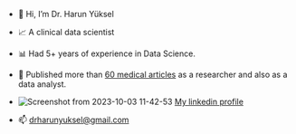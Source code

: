 - 👋 Hi, I’m Dr. Harun Yüksel
  
- 📈 A clinical data scientist
- 📊 Had 5+ years of experience in Data Science.
  
- 📜 Published more than [60 medical articles](https://pubmed.ncbi.nlm.nih.gov/?term=yuksel%2C+harun) as a researcher and also as a data analyst.
  
- ![Screenshot from 2023-10-03 11-42-53](https://github.com/harun1yuksel/harun1yuksel/assets/95409692/3c8f3429-9c01-4a5f-8101-83bcb0e367a5)
 [My linkedin profile](https://www.linkedin.com/in/harun-yuksel/)
-  📫 drharunyuksel@gmail.com

